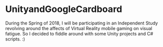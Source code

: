 # UnityandGoogleCardboard
During the Spring of 2018, I will be participating in an Independent Study revolving around the affects of Virtual Reality mobile gaming on visual fatigue. So I decided to fiddle around with some Unity projects and C# scripts. :)
